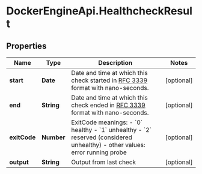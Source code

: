 # DockerEngineApi.HealthcheckResult

## Properties

Name | Type | Description | Notes
------------ | ------------- | ------------- | -------------
**start** | **Date** | Date and time at which this check started in [RFC 3339](https://www.ietf.org/rfc/rfc3339.txt) format with nano-seconds.  | [optional] 
**end** | **String** | Date and time at which this check ended in [RFC 3339](https://www.ietf.org/rfc/rfc3339.txt) format with nano-seconds.  | [optional] 
**exitCode** | **Number** | ExitCode meanings:  - &#x60;0&#x60; healthy - &#x60;1&#x60; unhealthy - &#x60;2&#x60; reserved (considered unhealthy) - other values: error running probe  | [optional] 
**output** | **String** | Output from last check | [optional] 


